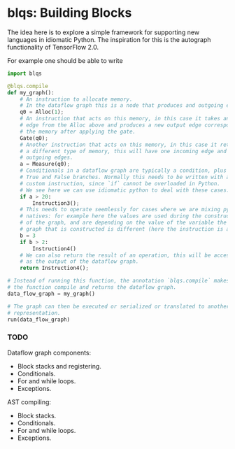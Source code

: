 
# blqs: Building Blocks

The idea here is to explore a simple framework for supporting new languages in
idiomatic Python.  The inspiration for this is the autograph functionality of
TensorFlow 2.0.

For example one should be able to write
```python
import blqs

@blqs.compile
def my_graph():
    # An instruction to allocate memory.
    # In the dataflow graph this is a node that produces and outgoing edge.
    q0 = Alloc(1);
    # An instruction that acts on this memory, in this case it takes an incoming
    # edge from the Alloc above and produces a new output edge corresponding to
    # the memory after applying the gate.
    Gate(q0);
    # Another instruction that acts on this memory, in this case it returns
    # a different type of memory, this will have one incoming edge and two
    # outgoing edges.
    a = Measure(q0);
    # Conditionals in a dataflow graph are typically a condition, plus the
    # True and False branches. Normally this needs to be written with a
    # custom instruction, since `if` cannot be overloaded in Python.
    # We see here we can use idiomatic python to deal with these cases.
    if a > 20:
        Instruction3();
    # This needs to operate seemlessly for cases where we are mixing python
    # natives: for example here the values are used during the construction
    # of the graph, and are depending on the value of the variable the
    # graph that is constructed is different (here the instruction is added).
    b = 3
    if b > 2:
        Instruction4()
    # We can also return the result of an operation, this will be accessible
    # as the output of the dataflow graph.
    return Instruction4();

# Instead of running this function, the annotation `blqs.compile` makes
# the function compile and returns the dataflow graph.
data_flow_graph = my_graph()

# The graph can then be executed or serialized or translated to another
# representation.
run(data_flow_graph)
```

### TODO

Dataflow graph components:
* Block stacks and registering.
* Conditionals.
* For and while loops.
* Exceptions.

AST compiling:
* Block stacks.
* Conditionals.
* For and while loops.
* Exceptions.
